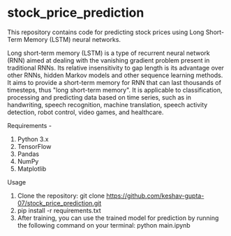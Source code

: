 # stock_price_prediction

This repository contains code for predicting stock prices using Long Short-Term Memory (LSTM) neural networks. 

Long short-term memory (LSTM) is a type of recurrent neural network (RNN) aimed at dealing with the vanishing gradient problem present in traditional RNNs. Its relative insensitivity to gap length is its advantage over other RNNs, hidden Markov models and other sequence learning methods. It aims to provide a short-term memory for RNN that can last thousands of timesteps, thus "long short-term memory". It is applicable to classification, processing and predicting data based on time series, such as in handwriting, speech recognition, machine translation, speech activity detection, robot control, video games, and healthcare.

Requirements - 
1) Python 3.x
2) TensorFlow
3) Pandas
4) NumPy
5) Matplotlib

Usage
1) Clone the repository: git clone https://github.com/keshav-gupta-07/stock_price_prediction.git
2) pip install -r requirements.txt
3) After training, you can use the trained model for prediction by running the following command on your terminal: python main.ipynb
